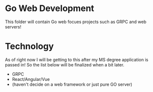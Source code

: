 # Go Web Development
This folder will contain Go web focues projects such as GRPC and web servers!

# Technology
As of right now I will be getting to this after my MS degree application is passed in! So the list below will be finalized when a bit later.
* GRPC 
* React/Angular/Vue
* (haven't decide on a web framework or just pure GO server)